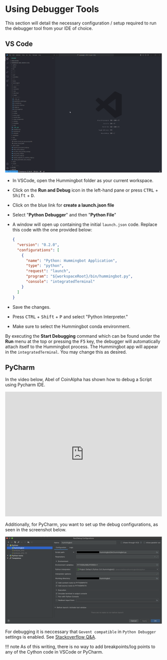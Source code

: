 # Using Debugger Tools

This section will detail the necessary configuration / setup required to run the debugger tool from your IDE of choice.

## VS Code

[![vscode](vscode.gif)](vscode.gif)

- In VSCode, open the Hummingbot folder as your current workspace.

- Click on the **Run and Debug** icon in the left-hand pane or press <kbd>CTRL</kbd> + <kbd>Shift</kbd> + <kbd>D</kbd>.

- Click on the blue link for **create a launch.json file**

- Select "**Python Debugger**" and then "**Python File**"

- A window will open up containing the initial `launch.json` code. Replace this code with the one provided below:

    ```json
    {
      "version": "0.2.0",
      "configurations": [
        {
          "name": "Python: Hummingbot Application",
          "type": "python",
          "request": "launch",
          "program": "${workspaceRoot}/bin/hummingbot.py",
          "console": "integratedTerminal"
        }
      ]
    }
    ```

- Save the changes.

- Press <kbd>CTRL</kbd> + <kbd>Shift</kbd> + <kbd>P</kbd> and select "Python Interpreter."

- Make sure to select the Hummingbot conda environment.

By executing the **Start Debugging** command which can be found under the **Run** menu at the top or pressing the <kbd>F5</kbd> key, the debugger will automatically attach itself to the Hummingbot process. The Hummingbot app will appear in the `integratedTerminal`. You may change this as desired.

## PyCharm

In the video below, Abel of CoinAlpha has shown how to debug a Script using Pycharm IDE.


<iframe style="width:100%; min-height:400px;" src="https://www.youtube.com/embed/2O6Ge25rsLk?si=ZNuo16EysuRB-jIx" frameborder="0" allow="accelerometer; autoplay; encrypted-media; gyroscope; picture-in-picture" allowfullscreen></iframe>


Additionally, for PyCharm, you want to set up the debug configurations, as seen in the screenshot below.

![PyCharmDebugConfiguration](../assets/img/pycharm-debug-configurations.png)

For debugging it is neccessary that `Gevent compatible` in `Python Debugger` settings is enabled. See
[Stackoverflow Q&A](https://stackoverflow.com/questions/39371676/debugger-times-out-at-collecting-data).

!!! note
    As of this writing, there is no way to add breakpoints/log points to any of the Cython code in VSCode or PyCharm.
